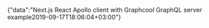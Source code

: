 {"data":"Next.js React Apollo client with Graphcool GraphQL server example2019-09-17T18:06:04+03:00"}
